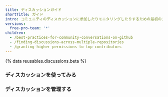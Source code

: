 ```yaml
---
title: ディスカッションガイド
shortTitle: ガイド
intro: コミュニティのディスカッションに参加したりモニタリングしたりするための最初のステップやベストプラクティスを学びましょう。
versions:
  free-pro-team: '*'
children:
  - /best-practices-for-community-conversations-on-github
  - /finding-discussions-across-multiple-repositories
  - /granting-higher-permissions-to-top-contributors
---
```


{% data reusables.discussions.beta %}
### ディスカッションを使ってみる

 <!--
 -->
### ディスカッションを管理する

<!--<!-- Commenting out what is only nice to have for discussions release
-->

<!--
### Discussions and open source projects
-->
